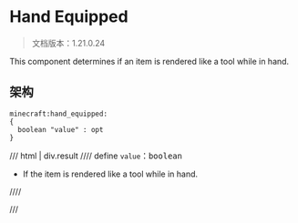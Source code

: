 # Hand Equipped

> 文档版本：1.21.0.24

This component determines if an item is rendered like a tool while in hand.

## 架构

```mcschema
minecraft:hand_equipped:
{
  boolean "value" : opt
}

```

/// html | div.result
//// define
`value`：<samp>boolean</samp>

- If the item is rendered like a tool while in hand.


////


///

